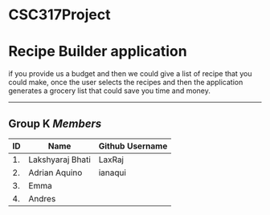 # CSC317Project

# Recipe Builder application

if you provide us a budget and then we could give a list of recipe that you could make,
once the user selects the recipes and then the application generates a grocery list that could save you time 
and money. 

---
## Group K *Members*

| ID | Name | Github Username |
|----|------|-----------------|
| 1. | Lakshyaraj Bhati | LaxRaj |
| 2. | Adrian Aquino | ianaqui |
| 3. | Emma |  |
| 4. | Andres |  |
